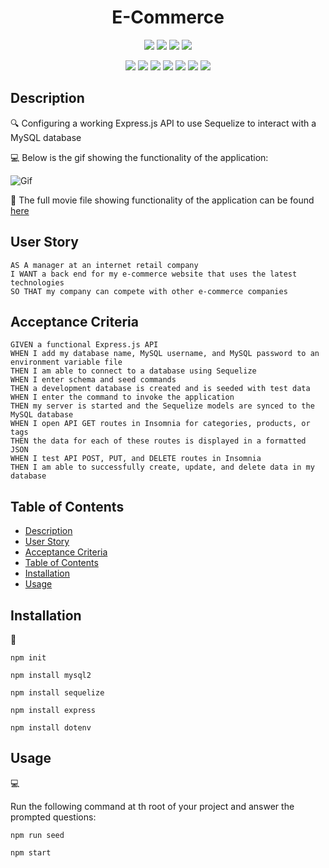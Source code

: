 <h1 align="center">E-Commerce</h1>
   
  
<p align="center">
    <img src="https://img.shields.io/github/repo-size/nguyendinhkhanhha296/orm-e-commerce" />
    <img src="https://img.shields.io/github/languages/top/nguyendinhkhanhha296/orm-e-commerce"  />
    <img src="https://img.shields.io/github/issues/nguyendinhkhanhha296/orm-e-commerce" />
    <img src="https://img.shields.io/github/last-commit/nguyendinhkhanhha296/orm-e-commerce" >
</p>
  
<p align="center">
    <img src="https://img.shields.io/badge/Javascript-yellow" />
    <img src="https://img.shields.io/badge/jQuery-blue"  />
    <img src="https://img.shields.io/badge/mySQL-pink"  />
    <img src="https://img.shields.io/badge/Insomnia-purple"  />
    <img src="https://img.shields.io/badge/-Node.js-green" />
    <img src="https://img.shields.io/badge/-inquirer-red" >
    <img src="https://img.shields.io/badge/-json-orange" />
</p>


   
## Description
  
🔍 Configuring a working Express.js API to use Sequelize to interact with a MySQL database  
  
💻 Below is the gif showing the functionality of the application:
  
![Gif](./assets/ecommerce.gif)
  
🎥 The full movie file showing functionality of the application can be found [here](./assets/Screen%20Recording%202022-09-10%20at%202.46.42%20AM.mov)  
  
## User Story
  
```
AS A manager at an internet retail company
I WANT a back end for my e-commerce website that uses the latest technologies
SO THAT my company can compete with other e-commerce companies 
```
  
## Acceptance Criteria
  
``` 
GIVEN a functional Express.js API
WHEN I add my database name, MySQL username, and MySQL password to an environment variable file
THEN I am able to connect to a database using Sequelize
WHEN I enter schema and seed commands
THEN a development database is created and is seeded with test data
WHEN I enter the command to invoke the application
THEN my server is started and the Sequelize models are synced to the MySQL database
WHEN I open API GET routes in Insomnia for categories, products, or tags
THEN the data for each of these routes is displayed in a formatted JSON
WHEN I test API POST, PUT, and DELETE routes in Insomnia
THEN I am able to successfully create, update, and delete data in my database
```
  
## Table of Contents
- [Description](#description)
- [User Story](#user-story)
- [Acceptance Criteria](#acceptance-criteria)
- [Table of Contents](#table-of-contents)
- [Installation](#installation)
- [Usage](#usage)

## Installation
💾   
  
`npm init`

`npm install mysql2`

`npm install sequelize`

`npm install express`

`npm install dotenv`
  
## Usage
💻   
  
Run the following command at th root of your project and answer the prompted questions:

`npm run seed`
  
`npm start`